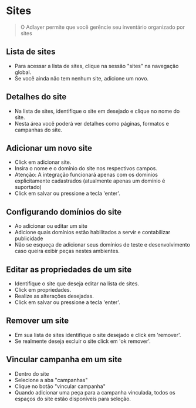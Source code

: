 # Sites
> O Adlayer permite que você gerêncie seu inventário organizado por sites

## Lista de sites
* Para acessar a lista de sites, clique na sessão "sites" na navegação global.
* Se você ainda não tem nenhum site, adicione um novo.


## Detalhes do site
* Na lista de sites, identifique o site em desejado e clique no nome do site.
* Nesta área você poderá ver detalhes como páginas, formatos e campanhas do site.

## <span id="adicionar-um-novo-site">Adicionar um novo site</span>
* Click em adicionar site.
* Insira o nome e o domínio do site nos respectivos campos.
* Atenção: A integração funcionará apenas com os dominios explicitamente cadastrados (atualmente apenas um domínio é suportado)
* Click em salvar ou pressione a tecla 'enter'.

## Configurando domínios do site
* Ao adicionar ou editar um site
* Adicione quais domínios estão habilitados a servir e contabilizar publicidade
* Não se esqueça de adicionar seus domínios de teste e desenvolvimento caso queira exibir peças nestes ambientes.

## <span id="editar-as-propriedades-de-um-site">Editar as propriedades de um site</span>
* Identifique o site que deseja editar na lista de sites.
* Click em propriedades.
* Realize as alterações desejadas.
* Click em salvar ou pressione a tecla 'enter'.

## <span id="remover-um-site">Remover um site</span>
* Em sua lista de sites identifique o site desejado e click em 'remover'.  
* Se realmente deseja excluir o site click em 'ok remover'.

## <span id="vincular-campanha-em-um-site">Vincular campanha em um site</span>
* Dentro do site
* Selecione a aba "campanhas"
* Clique no botão "vincular campanha"
* Quando adicionar uma peça para a campanha vinculada, todos os espaços do site estão disponíveis para seleção.

